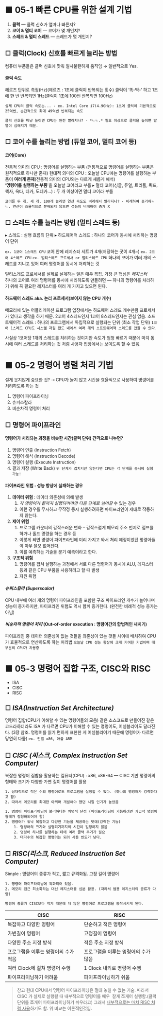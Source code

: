 # ■ 05-1 빠른 CPU를 위한 설계 기법

1. **클럭** — 클럭 신호가 얼마나 빠른지?
2. **코어 & 멀티 코어** — 코어가 몇 개인지?
3. **스레드 & 멀티 스레드** — 스레드가 몇 개인지?
## □ 클럭(Clock) 신호를 빠르게 늘리는 방법
컴퓨터 부품들은 클럭 신호에 맞춰 일사불란하게 움직임 → 일반적으로 Yes.

#### 클럭 속도
헤르츠 단위로 측정(Hz)(헤르츠 : 1초에 클럭이 반복되는 횟수)
클럭이 ‘똑-딱-’ 하고 1초에 한 번 반복되면 1Hz(클럭이 1초에 100번 반복되면 100Hz)
```ad-info
실제 CPU의 클럭 속도는... - ex. Intel Core i7(4.9GHz): 1초에 클럭이 기본적으로 25억번, 순간적으로 최대 49억번 반복되는 속도
```
`클럭 신호를 마냥 높이면 CPU는 완전 빨라지나? - *ㄴㄴ.* 필요 이상으로 클럭을 높이면 발열이 심해지기 때문.`
## □ 코어 수를 늘리는 방법 (듀얼 코어, 멀티 코어 등)

#### 코어(Core)
전통적 의미의 CPU : 명령어를 실행하는 부품 (전통적으로 명령어를 실행하는 부품은 원칙적으로 하나만 존재)
현대적 의미의 CPU : 오늘날 CPU에는 명령어를 실행하는 부품이 **여러개 존재**(전통적 의미의 CPU와는 다르게 새롭게 해석)  
‘**명령어를 실행하는 부품**'을 오늘날 코어라고 부름
▸ 멀티 코어(싱글, 듀얼, 트리플, 쿼드, 헥사, 옥타, 데카, 도데카…) : 두 개 이상이면 멀티 코어라 부름
```ad-info
코어를 두 개, 세 개, 100개 늘리면 연산 속도도 비례해서 빨라지나? - 비례하여 증가하ㄴㄴ. 연산이 효율적으로 분배되지 않으면 성능이 비례하여 증가 X
```
## □ 스레드 수를 늘리는 방법 (멀티 스레드 등)
▸ 스레드 : 실행 흐름의 단위
▸ 하드웨어적 스레드 : 하나의 코어가 동시에 처리하는 명령어 단위

`ex. 1코어 1스레드 CPU`
코어 안에 레지스터 세트가 4개(저장하는 곳이 4개~)
`ex. 2코어 4스레드 CPU`
`ex. 멀티스레드 프로세서 or 멀티스레드 CPU`
하나의 코어가 여러 개의 스레드를 지니고 있어 여러 명령어를 동시에 처리하는 것

멀티스레드 프로세서를 실제로 설계하는 일은 매우 복잡. 가장 큰 핵심은 *레지스터*  
하나의 코어로 여러 명령어를 동시에 처리하도록 만들려면 — 하나의 명령어를 처리하기 위해 꼭 필요한 레지스터를 여러 개 가지고 있으면 된다.

#### **하드웨어 스레드** aka. 논리 프로세서(보이지 않는 CPU 개수)  
메모리에 있는 어플리케이션 프로그램 입장에서는 하드웨어 스레드 개수만큼 프로세서가 있다고 생각을 하기 때문. 2코어 4스레드인지 1코어 8스레드인지는 관심 없음.
소프트웨어적 스레드 : 하나의 프로그램에서 독립적으로 실행되는 단위 (최소 작업 단위)
`1코어 1스레드 CPU도 시스템 자원 한도 내에서 여러 개의 소프트웨어적 스레드를 만들 수 있다.`

사실상 1코어당 1개의 스레드를 처리하는 것이지만 속도가 엄청 빠르기 때문에 마치 동시에 여러 스레드를 처리하는 것 처럼 사용자 입장에서는 보이도록 할 수 있음.

  

# ■ 05-2 명령어 병렬 처리 기법

설계 못지않게 중요한 것? ⇢ CPU가 놀지 않고 시간을 효율적으로 사용하여 명령어를 처리하도록 하는 것
1. 명령어 파이프라이닝
2. 슈퍼스칼라
3. 비순차적 명령어 처리

## □ 명령어 파이프라인

#### 명령어가 처리되는 과정을 비슷한 시간(클럭 단위) 간격으로 나누면?
1. 명령어 인출 (Instruction Fetch)
2. 명령어 해석 (Instruction Decode)
3. 명령어 실행 (Execute Instruction)
4. 결과 저장 (Write Back)
`위 단계가 겹치지만 않는다면 CPU는 각 단계를 동시에 실행 가능!`

#### 파이프라인 위험 : 성능 향상에 실패하는 경우
1. **데이터 위험** : 데이터 의존성에 의해 발생
	1. *각 명령어가 끝까지 실행되어야만 다음 단계로 넘어갈* 수 있는 경우
	2. 이런 경우를 무시하고 무작정 동시 실행하려하면 파이프라인이 제대로 작동하지 않는다.
2. **제어 위험**
	1. 프로그램 카운터의 갑작스러운 변화 – 갑작스럽게 메모리 주소 번지로 점프를 하거나 홀드 명령을 하는 경우 등
	2. 이렇게 되면 명령어 파이프라인에 미리 가지고 와서 처리 예정이었던 명령어들이 아무 쓸모 없어진다.
	3. 이를 예측하는 기술을 분기 예측이라고 한다.
3. **구조적 위험**
	1. 명령어를 겹쳐 실행하는 과정에서 서로 다른 명령어가 동시에 ALU, 레지스터 등과 같은 CPU 부품을 사용하려고 할 때 발생
	2. 자원 위험


#### *슈퍼스칼라 (Superscalar)*
CPU 내부에 여러 개의 명령어 파이프라인을 포함한 구조
파이프라인 개수가 늘어나며 성능이 증가하지만, 파이프라인 위험도 역시 함께 증가한다. (완전한 비례적 성능 증가는 아님)

#### *비순차적 명령어 처리* (Out-of-order execution : 명령어간의 합법적인 새치기)
파이프라인 중 데이터 의존성이 없는 것들을 의존성이 있는 것들 사이에 배치하여 CPU 가 효율적으로 연산하도록 하는 처리법
`오늘날 CPU 성능 향상에 크게 기여한 기법이며 대부분의 CPU가 차용중`


# ■ 05-3 명령어 집합 구조, CISC와 RISC

- ISA
- CISC
- RISC

## □ *ISA(Instruction Set Architecture)*
명령어 집합(CPU가 이해할 수 있는 명령어들의 모음)
같은 소스코드로 만들어진 같은 코드라하더라도 ISA 가 다르면 CPU가 이해할 수 있는 명령어도, 어셈블리어도 달라진다. (3장 참조. 명령어를 읽기 편하게 표현한 게 어셈블리어기 때문에 명령어가 다르면 당연히 다름) `ex. 인텔 x86, 애플 ARM`

## □ *CISC (씨스크, Complex Instruction Set Computer)*
복잡한 명령어 집합을 활용하는 컴퓨터(CPU) : x86, x86-64 — CISC 기반
명령어의 형태와 크기가 다양한 가변 길이 명령어를 활용
```ad-advantage
1. 상대적으로 적은 수의 명령어로도 프로그램을 실행할 수 있다. (하나의 명령어가 강력하다고 함)
2. 따라서 메모리를 최대한 아끼며 개발해야 했던 시절 인기가 높았음
```
```ad-disadvantage
1. 명령어 파이프라이닝이 불리하다는 치명적 단점 (파이프라이닝이 가능하려면 가급적 명령어 형태가 정형화되어야 함)
2. 명령어가 워낙 복잡하고 다양한 기능을 제공하는 탓에(강력한 기능)
	1. 명령어의 크기와 실행되기까지의 시간이 일정하지 않음
	2. 명령어 하나를 실행하는 데에 여러 클럭 주기가 필요
	3. 대다수의 복잡한 명령어는 되려 사용 빈도가 낮다.
```
## □ *RISC(리스크, Reduced Instruction Set Computer)*
Simple : 명령어의 종류가 적고, 짧고 규격화됨. 고정 길이 명령어
```ad-advantage
1. 명령어 파이프라이닝에 특화되어 있음.
2. 메모리 접근 최소화하는 대신 레지스터를 십분 활용. (따라서 범용 레지스터의 종류가 다양)
```
```ad-disadvantage
명령어 종류가 CISC보다 적기 때문에 더 많은 명령어로 프로그램을 동작시키게 된다.
```

| CISC                 | RISC                 |
| -------------------- | -------------------- |
| 복잡하고 다양한 명령어         | 단순하고 적은 명령어          |
| 가변길이 명령어             | 고정길이 명령어             |
| 다양한 주소 지정 방식         | 적은 주소 지정 방식          |
| 프로그램을 이루는 명령어의 수가 적음 | 프로그램을 이루는 명령어의 수가 많음 |
| 여러 Clock에 걸쳐 명령어 수행  | 1 Clock 내외로 명령어 수행   |
| 파이프라이닝하기 어려움         | 파이프라이닝하기 쉬움          |

> 참고
현대 CPU에서 명령어 파이프라이닝은 절대 놓칠 수 없는 기술. 따라서 CISC 가 실제로 실행될 때 내부적으로 명령어를 매우  잘게 쪼개어 실행함.(클럭 단위를 쪼개어 파이프라이닝하기 쉬우라고) 그래서 <u>내부적으로는 마치 RISC 처럼 사용</u>하기도 함. 위 비교는 이론적인것임.
